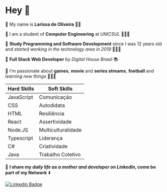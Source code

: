 # Hey 👋

🔹 My name is **Larissa de Oliveira** 👩🏻

🔹 I am a student of **Computer Engineering** at *UNICSUL* 👩🏻‍🎓

🔹 **Study Programming and Software Development** since I was 12 years old and *started working in the technology area in 2019* 👩🏻‍💻

🔹 **Full Stack Web Developer** by *Digital House Brasil* 📚

🔹 I'm passionate about **games**, **movie** and **series streams**, **football** and *learning new things* 💁🏻‍♀️

|Hard Skills | Soft Skills |
|--|--|
| JavaScript | Comunicação |
| CSS | Autodidata |
| HTML| Resiliência |
|React| Assertividade |
| Node.JS | Multiculturalidade |
| Typescript | Liderança |
| C# | Criatividade |
| Java | Trabalho Coletivo |

📍 **I share my *daily life as a mother and developer on LinkedIn*, come be part of my Network** ⬇️

[![Linkedin Badge](https://img.shields.io/badge/-LinkedIn-blue?style=flat-square&logo=Linkedin&logoColor=white&link=https://www.linkedin.com/in/isadora-rodrigues-stangarlin-48402b141/)](https://www.linkedin.com/in/larissa-de-oliveira-205//)
